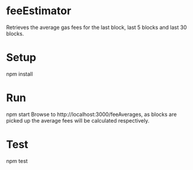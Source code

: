 # feeEstimator
Retrieves the average gas fees for the last block, last 5 blocks and last 30 blocks.

# Setup
npm install

# Run
npm start
Browse to http://localhost:3000/feeAverages, as blocks are picked up the average fees will be calculated respectively.

# Test
npm test
